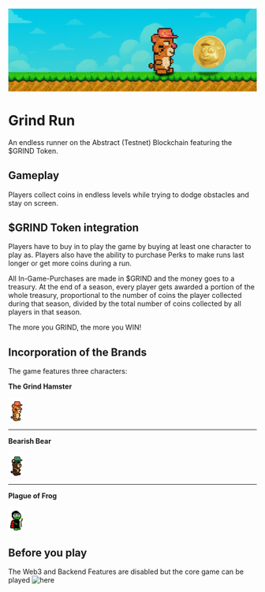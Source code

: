![Banner](banner.png)

# Grind Run

An endless runner on the Abstract (Testnet) Blockchain featuring the $GRIND Token.

## Gameplay
Players collect coins in endless levels while trying to dodge obstacles and stay on screen.

## $GRIND Token integration
Players have to buy in to play the game by buying at least one character to play as. Players also have the ability to purchase Perks to make runs last longer or get more coins during a run.

All In-Game-Purchases are made in $GRIND and the money goes to a treasury. At the end of a season, every player gets awarded a portion of the whole treasury, proportional to the number of coins the player collected during that season, divided by the total number of coins collected by all players in that season.

The more you GRIND, the more you WIN!

## Incorporation of the Brands
The game features three characters:

**The Grind Hamster**

![Grind Hamster](game/assets/stand/HamsterStanding1.png)

---

**Bearish Bear**

![Grind Hamster](game/assets/stand/BearStanding1.png)

---

**Plague of Frog**

![Grind Hamster](game/assets/stand/FrogStandingMask1.png)

## Before you play

The Web3 and Backend Features are disabled but the core game can be played ![here](https://marvindetzkeit.github.io/GRIND_Hackathon/)
